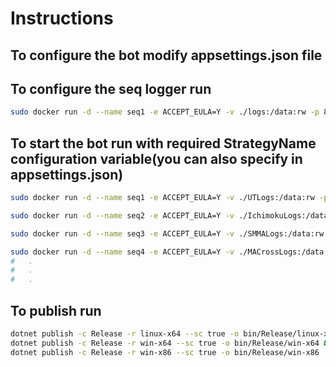 # Instructions

## To configure the bot modify appsettings.json file

## To configure the seq logger run

```bash
sudo docker run -d --name seq1 -e ACCEPT_EULA=Y -v ./logs:/data:rw -p 8081:80 --restart unless-stopped datalust/seq
```

## To start the bot run with required StrategyName configuration variable(you can also specify in appsettings.json)

```bash
sudo docker run -d --name seq1 -e ACCEPT_EULA=Y -v ./UTLogs:/data:rw -p 8081:80 --restart unless-stopped datalust/seq && dotnet build src/bot/ -o src/bot/bin/UTStrategy && dotnet src/bot/bin/UTStrategy/bot.dll StrategyName=UT Serilog__WriteTo__1__Args__serverUrl=http://localhost:8081

sudo docker run -d --name seq2 -e ACCEPT_EULA=Y -v ./IchimokuLogs:/data:rw -p 8082:80 --restart unless-stopped datalust/seq && dotnet build src/bot/ -o src/bot/bin/IchimokuStrategy && dotnet src/bot/bin/UTStrategy/bot.dll StrategyName=Ichimoku Serilog__WriteTo__1__Args__serverUrl=http://localhost:8082

sudo docker run -d --name seq3 -e ACCEPT_EULA=Y -v ./SMMALogs:/data:rw -p 8083:80 --restart unless-stopped datalust/seq && dotnet build src/bot/ -o src/bot/bin/SMMAStrategy && dotnet src/bot/bin/UTStrategy/bot.dll StrategyName=SMMA Serilog__WriteTo__1__Args__serverUrl=http://localhost:8083

sudo docker run -d --name seq4 -e ACCEPT_EULA=Y -v ./MACrossLogs:/data:rw -p 8084:80 --restart unless-stopped datalust/seq && dotnet build src/bot/ -o src/bot/bin/MACrossStrategy && dotnet src/bot/bin/UTStrategy/bot.dll StrategyName=MACross Serilog__WriteTo__1__Args__serverUrl=http://localhost:8084
#   .
#   .
#   .
```

## To publish run

```bash
dotnet publish -c Release -r linux-x64 --sc true -o bin/Release/linux-x64 && \
dotnet publish -c Release -r win-x64 --sc true -o bin/Release/win-x64 && \
dotnet publish -c Release -r win-x86 --sc true -o bin/Release/win-x86
```
